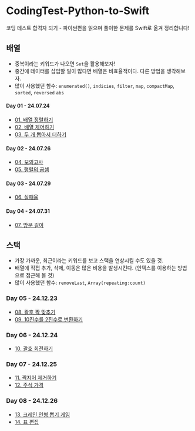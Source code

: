 # CodingTest-Python-to-Swift
코딩 테스트 합격자 되기 - 파이썬편을 읽으며 풀이한 문제를 Swift로 옮겨 정리합니다!

## 배열
- 중복이라는 키워드가 나오면 `Set`을 활용해보자!
- 중간에 데이터를 삽입할 일이 많다면 배열은 비효율적이다. 다른 방법을 생각해보자.
- 많이 사용했던 함수: `enumerated()`, `indicies`, `filter`, `map`, `compactMap`, `sorted`, `reversed` `abs`

#### Day 01 - 24.07.24
- [01. 배열 정렬하기](배열/01_배열%20정렬하기.md)
- [02. 배열 제어하기](배열/02_배열%20제어하기.md)
- [03. 두 개 뽑아서 더하기](배열/03_두%20개%20뽑아서%20더하기.md)

#### Day 02 - 24.07.26
- [04. 모의고사](배열/04_모의고사.md) 
- [05. 행렬의 곱셈](배열/05_행렬의%20곱셈.md)

#### Day 03 - 24.07.29
- [06. 실패율](배열/06_실패율.md)

#### Day 04 - 24.07.31
- [07. 방문 길이](배열/07_방문%20길이.md)

## 스택
- 가장 가까운, 최근이라는 키워드를 보고 스택을 연상시킬 수도 있을 것.
- 배열에 직접 추가, 삭제, 이동은 많은 비용을 발생시킨다. (인덱스를 이용하는 방법으로 접근해 볼 것)
- 많이 사용했던 함수: `removeLast`, `Array(repeating:count)`

### Day 05 - 24.12.23
- [08. 괄호 짝 맞추기](스택/08_괄호%20짝%20맞추기.md)
- [09. 10진수를 2진수로 변환하기](스택/09_10진수를%202진수로%20변환하기.md)

### Day 06 - 24.12.24
- [10. 괄호 회전하기](스택/10_괄호%20회전하기.md)

### Day 07 - 24.12.25
- [11. 짝지어 제거하기](스택/11_짝지어%20제거하기.md)
- [12. 주식 가격](스택/12_주식%20가격.md)

### Day 08 - 24.12.26
- [13. 크레인 인형 뽑기 게임](스택/13_크레인%20인형%20뽑기%20게임.md)
- [14. 표 편집](스택/14_표%20편집.md)
